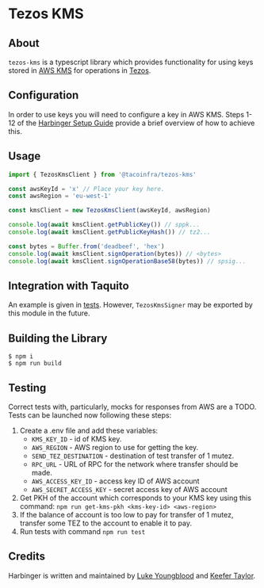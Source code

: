 # Tezos KMS

## About

`tezos-kms` is a typescript library which provides functionality for using keys stored in [AWS KMS](https://aws.amazon.com/kms/) for operations in [Tezos](https://tezos.com/).

## Configuration

In order to use keys you will need to configure a key in AWS KMS. Steps 1-12 of the [Harbinger Setup Guide](https://github.com/tacoinfra/harbinger-signer#setup-instructions) provide a brief overview of how to achieve this.

## Usage

```js
import { TezosKmsClient } from '@tacoinfra/tezos-kms'

const awsKeyId = 'x' // Place your key here.
const awsRegion = 'eu-west-1'

const kmsClient = new TezosKmsClient(awsKeyId, awsRegion)

console.log(await kmsClient.getPublicKey()) // sppk...
console.log(await kmsClient.getPublicKeyHash()) // tz2...

const bytes = Buffer.from('deadbeef', 'hex')
console.log(await kmsClient.signOperation(bytes)) // <bytes>
console.log(await kmsClient.signOperationBase58(bytes)) // spsig...
```

## Integration with Taquito

An example is given in [tests](src/tezos-kms-client.spec.ts). However, `TezosKmsSigner` may be exported by this module in the future.

## Building the Library

```shell
$ npm i
$ npm run build
```

## Testing

Correct tests with, particularly, mocks for responses from AWS are a TODO. Tests can be launched now following these steps:

1. Create a .env file and add these variables:
   - `KMS_KEY_ID` - id of KMS key.
   - `AWS_REGION` - AWS region to use for getting the key.
   - `SEND_TEZ_DESTINATION` - destination of test transfer of 1 mutez.
   - `RPC_URL` - URL of RPC for the network where transfer should be made.
   - `AWS_ACCESS_KEY_ID` - access key ID of AWS account
   - `AWS_SECRET_ACCESS_KEY` - secret access key of AWS account
2. Get PKH of the account which corresponds to your KMS key using this command: `npm run get-kms-pkh <kms-key-id> <aws-region>`
3. If the balance of account is too low to pay for transfer of 1 mutez, transfer some TEZ to the account to enable it to pay.
4. Run tests with command `npm run test`

## Credits

Harbinger is written and maintained by [Luke Youngblood](https://github.com/lyoungblood) and [Keefer Taylor](https://github.com/keefertaylor).
